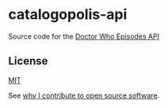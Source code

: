 # catalogopolis-api
Source code for the [Doctor Who Episodes API](https://api.catalogopolis.xyz)

## License

[MIT](http://daveross.mit-license.org/)

See [why I contribute to open source software](https://medium.com/@csixty4/why-i-write-open-source-software-6d3569c85e64).
